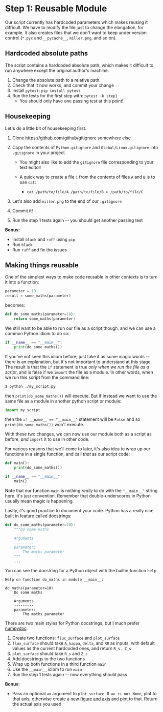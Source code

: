 Step 1: Reusable Module
=======================

Our script currently has hardcoded parameters which makes reusing it
difficult. We have to modify the file just to change the elongation,
for example. It also creates files that we don't want to keep under
version control (`*.pyc` and `__pycache__`, `miller.png`, and so on).

Hardcoded absolute paths
------------------------

The script contains a hardcoded absolute path, which makes it
difficult to run anywhere except the original author's machine.

1. Change the absolute path to a relative path
2. Check that it now works, and commit your change
3. Install `pytest`: `pip install pytest`
4. Run the tests for the first step with: `pytest -k step1`
   - You should only have one passing test at this point!

Housekeeping
------------

Let's do a little bit of housekeeping first.

1. Clone https://github.com/github/gitignore somewhere else
2. Copy the contents of `Python.gitignore` and
   `Global/Linux.gitignore` into `.gitignore` in your project

   - You might also like to add the `gitignore` file corresponding to
     your text editor!
   - A quick way to create a file `C` from the contents of files `A`
     and `B` is to use `cat`:

       - `cat /path/to/file/A /path/to/file/B > /path/to/file/C`

3. Let's also add `miller.png` to the end of our `.gitignore`
4. Commit it!
5. Run the step 1 tests again -- you should get another passing test

**Bonus:**

- Install `black` and `ruff` using `pip`
- Run `black`
- Run `ruff` and fix the issues


Making things reusable
----------------------

One of the simplest ways to make code reusable in other contexts is to
turn it into a function:

```python
parameter = 10
result = some_maths(parameter)
```

becomes:

```python
def do_some_maths(parameter=10):
    return some_maths(parameter)
```

We still want to be able to run our file as a script though, and we
can use a common Python idiom to do so:

```python
if __name__ == "__main__":
    print(do_some_maths())
```

If you've not seen this idiom before, just take it as some magic words
-- there is an explanation, but it's not important to understand at
this stage. The result is that the `if` statement is true _only when
we run the file as a script_, and is false if we `import` the file as
a module. In other words, when we run this script from the command
line:

```bash
$ python ./my_script.py
```

then `print(do_some_maths())` will execute. But if instead we want to
use the same file as a module in another python script or module:

```python
import my_script
```

then the `if __name__ == "__main__"` statement will be `False` and so
`print(do_some_maths())` won't execute.

With these two changes, we can now use our module both as a script as
before, _and_ `import` it to use in other code.

For various reasons that we'll come to later, it's also idea to wrap
up our functions in a single function, and call _that_ as our script
code:

```python
def main():
    print(do_some_maths())

if __name__ == "__main__":
    main()
```

Note that our function `main` is nothing _really_ to do with the
`"__main__"` string here, it's just convention. Remember that
double-underscores in Python usually mean magic is happening.

Lastly, it's good practice to document your code. Python has a really
nice built in feature called docstrings:

```python
def do_some_maths(parameter=10):
    """Do some maths

    Arguments
    ---------
    parameter:
        The maths parameter
    """
    ...
```

You can see the docstring for a Python object with the builtin
function `help`:

```
Help on function do_maths in module __main__:

do_maths(parameter=10)
    Do some maths

    Arguments
    ---------
    parameter:
        The maths parameter
```

There are two main styles for Python docstrings, but I much prefer
[numpydoc](https://numpydoc.readthedocs.io/en/latest/format.html).

1. Create two functions: `flux_surface` and `plot_surface`
2. `flux_surface` should take `A`, `kappa`, `delta`, and `R0` as
   inputs, with default values as the current hardcoded ones, and
   return `R_s, Z_s`
3. `plot_surface` should take `R_s` and `Z_s`
4. Add docstrings to the two functions
5. Wrap up both functions in a third function `main`
6. Use the `__main__` idiom to run `main`
7. Run the step 1 tests again -- now everything should pass

**Bonus:**

- Pass an optional `ax` argument to `plot_surface`. If `ax is not
  None`, plot to that axis, otherwise create a [new figure and
  axis][subplots] and plot to that. Return the actual axis you used


[subplots]: (https://matplotlib.org/stable/users/explain/figures.html#creating-figures)
